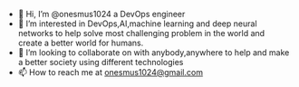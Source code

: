 - 👋 Hi, I’m @onesmus1024 a DevOps engineer
- 👀 I’m interested in DevOps,AI,machine learning and deep neural networks to help solve most challenging problem in the world and create a better world for humans.
- 💞️ I’m looking to collaborate on with anybody,anywhere to help and make a better society using different technologies
- 📫 How to reach me at onesmus1024@gmail.com

<!---
onesmus1024/onesmus1024 is a ✨ special ✨ repository because its `README.md` (this file) appears on your GitHub profile.
You can click the Preview link to take a look at your changes.
--->
